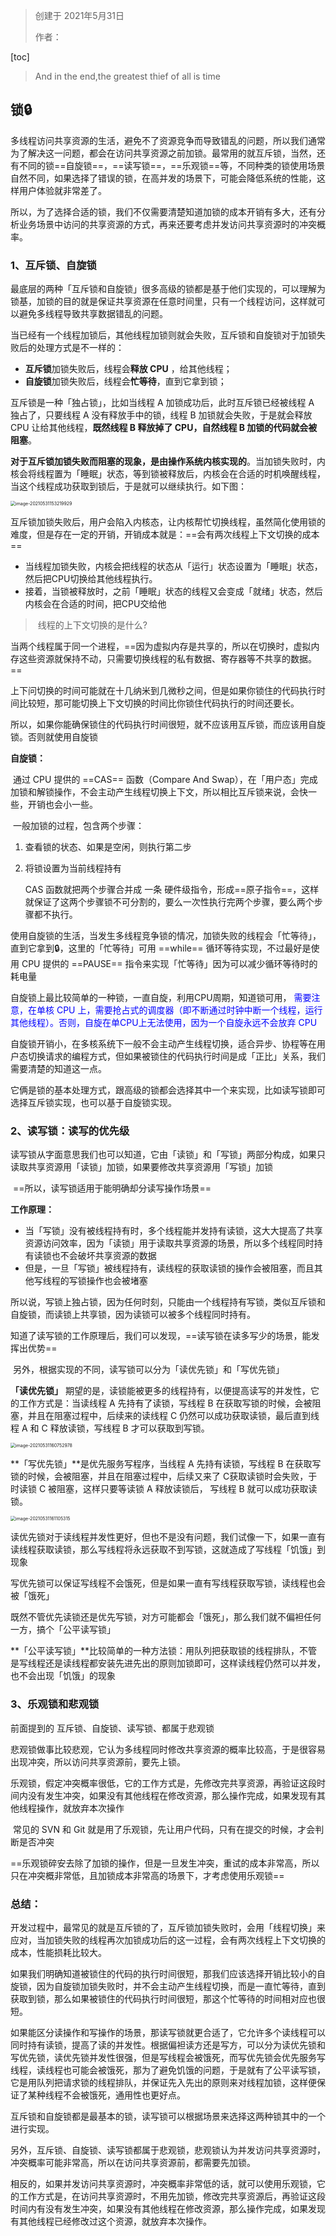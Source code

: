> 创建于 2021年5月31日
>
> 作者：

[toc]

> And in the end,the greatest thief of all is time

## 锁🔒

​		多线程访问共享资源的生活，避免不了资源竞争而导致错乱的问题，所以我们通常为了解决这一问题，都会在访问共享资源之前加锁。最常用的就互斥锁，当然，还有不同的锁==自旋锁==，==读写锁==，==乐观锁==等，不同种类的锁使用场景自然不同，如果选择了错误的锁，在高并发的场景下，可能会降低系统的性能，这样用户体验就非常差了。

​		所以，为了选择合适的锁，我们不仅需要清楚知道加锁的成本开销有多大，还有分析业务场景中访问的共享资源的方式，再来还要考虑并发访问共享资源时的冲突概率。

### 1、互斥锁、自旋锁

​		最底层的两种「互斥锁和自旋锁」很多高级的锁都是基于他们实现的，可以理解为锁基，加锁的目的就是保证共享资源在任意时间里，只有一个线程访问，这样就可以避免多线程导致共享数据错乱的问题。

​		当已经有一个线程加锁后，其他线程加锁则就会失败，互斥锁和自旋锁对于加锁失败后的处理方式是不一样的：

- **互斥锁**加锁失败后，线程会**释放 CPU** ，给其他线程；
- **自旋锁**加锁失败后，线程会**忙等待**，直到它拿到锁；

互斥锁是一种「独占锁」，比如当线程 A 加锁成功后，此时互斥锁已经被线程 A 独占了，只要线程 A 没有释放手中的锁，线程 B 加锁就会失败，于是就会释放 CPU 让给其他线程，**既然线程 B 释放掉了 CPU，自然线程 B 加锁的代码就会被阻塞**。

​		**对于互斥锁加锁失败而阻塞的现象，是由操作系统内核实现的**。当加锁失败时，内核会将线程置为「睡眠」状态，等到锁被释放后，内核会在合适的时机唤醒线程，当这个线程成功获取到锁后，于是就可以继续执行。如下图：

<img src="images/image-20210531153219929.png" alt="image-20210531153219929" style="zoom:50%;" />

​		互斥锁加锁失败后，用户会陷入内核态，让内核帮忙切换线程，虽然简化使用锁的难度，但是存在一定的开销，开销成本就是：==会有两次线程上下文切换的成本==

+ 当线程加锁失败，内核会把线程的状态从「运行」状态设置为「睡眠」状态，然后把CPU切换给其他线程执行。
+ 接着，当锁被释放时，之前「睡眠」状态的线程又会变成「就绪」状态，然后内核会在合适的时间，把CPU交给他



> ​		线程的上下文切换的是什么?

​		当两个线程属于同一个进程，==因为虚拟内存是共享的，所以在切换时，虚拟内存这些资源就保持不动，只需要切换线程的私有数据、寄存器等不共享的数据。==

​		上下问切换的时间可能就在十几纳米到几微秒之间，但是如果你锁住的代码执行时间比较短，那可能切换上下文切换的时间比你锁住代码执行的时间还要长。

​		所以，如果你能确保锁住的代码执行时间很短，就不应该用互斥锁，而应该用自旋锁。否则就使用自旋锁

**自旋锁：**

​		通过 CPU 提供的 ==CAS== 函数（Compare And Swap），在「用户态」完成加锁和解锁操作，不会主动产生线程切换上下文，所以相比互斥锁来说，会快一些，开销也会小一些。

​		一般加锁的过程，包含两个步骤：

1. 查看锁的状态、如果是空闲，则执行第二步

2. 将锁设置为当前线程持有

   CAS 函数就把两个步骤合并成 一条 硬件级指令，形成==原子指令==，这样就保证了这两个步骤锁不可分割的，要么一次性执行完两个步骤，要么两个步骤都不执行。



​		使用自旋锁的生活，当发生多线程竞争锁的情况，加锁失败的线程会「忙等待」，直到它拿到🔒，这里的「忙等待」可用 ==while== 循环等待实现，不过最好是使用 CPU 提供的 ==PAUSE== 指令来实现「忙等待」因为可以减少循环等待时的耗电量

​		自旋锁上最比较简单的一种锁，一直自旋，利用CPU周期，知道锁可用，<span style="color:blue"> 需要注意，在单核 CPU 上，需要抢占式的调度器（即不断通过时钟中断一个线程，运行其他线程）。否则，自旋在单CPU上无法使用，因为一个自旋永远不会放弃 CPU</span>

​		自旋锁开销小，在多核系统下一般不会主动产生线程切换，适合异步、协程等在用户态切换请求的编程方式，但如果被锁住的代码执行时间是成「正比」关系，我们需要清楚的知道这一点。

​		它俩是锁的基本处理方式，跟高级的锁都会选择其中一个来实现，比如读写锁即可选择互斥锁实现，也可以基于自旋锁实现。



### 2、读写锁：读写的优先级

​		读写锁从字面意思我们也可以知道，它由「读锁」和「写锁」两部分构成，如果只读取共享资源用「读锁」加锁，如果要修改共享资源用「写锁」加锁

​		==所以，读写锁适用于能明确却分读写操作场景==

**工作原理：**

+ 当「写锁」没有被线程持有时，多个线程能并发持有读锁，这大大提高了共享资源访问效率，因为「读锁」用于读取共享资源的场景，所以多个线程同时持有读锁也不会破坏共享资源的数据
+ 但是，一旦「写锁」被线程持有，读线程的获取读锁的操作会被阻塞，而且其他写线程的写锁操作也会被堵塞



​		所以说，写锁上独占锁，因为任何时刻，只能由一个线程持有写锁，类似互斥锁和自旋锁，而读锁上共享锁，因为读锁可以被多个线程同时持有。

​		知道了读写锁的工作原理后，我们可以发现，==读写锁在读多写少的场景，能发挥出优势==

​		另外，根据实现的不同，读写锁可以分为「读优先锁」和「写优先锁」

**「读优先锁」** 期望的是，读锁能被更多的线程持有，以便提高读写的并发性，它的工作方式是：当读线程 A 先持有了读锁，写线程 B 在获取写锁的时候，会被阻塞，并且在阻塞过程中，后续来的读线程 C 仍然可以成功获取读锁，最后直到线程 A 和 C 释放读锁，写线程 B 才可以获取到写锁。

<img src="images/image-20210531160752978.png" alt="image-20210531160752978" style="zoom:50%;" />

**「写优先锁」**是优先服务写程序，当线程 A 先持有读锁，写线程 B 在获取写锁的时候，会被阻塞，并且在阻塞过程中，后续又来了 C获取读锁时会失败，于时读锁 C 被阻塞，这样只要等读锁 A 释放读锁后， 写线程 B 就可以成功获取读锁。

<img src="images/image-20210531161105315.png" alt="image-20210531161105315" style="zoom:50%;" />

​		读优先锁对于读线程并发性更好，但也不是没有问题，我们试像一下，如果一直有读线程获取读锁，那么写线程将永远获取不到写锁，这就造成了写线程「饥饿」到现象

​		写优先锁可以保证写线程不会饿死，但是如果一直有写线程获取写锁，读线程也会被「饿死」

​		既然不管优先读锁还是优先写锁，对方可能都会「饿死」，那么我们就不偏袒任何一方，搞个「公平读写锁」

**「公平读写锁」**比较简单的一种方法锁：用队列把获取锁的线程排队，不管是写线程还是读线程都安装先进先出的原则加锁即可，这样读线程仍然可以并发，也不会出现「饥饿」的现象

### 3、乐观锁和悲观锁

前面提到的 互斥锁、自旋锁、读写锁、都属于悲观锁

悲观锁做事比较悲观，它认为多线程同时修改共享资源的概率比较高，于是很容易出现冲突，所以访问共享资源前，要先上锁。

乐观锁，假定冲突概率很低，它的工作方式是，先修改完共享资源，再验证这段时间内没有发生冲突，如果没有其他线程在修改资源，那么操作完成，如果发现有其他线程操作，就放弃本次操作

​		常见的 SVN 和 Git 就是用了乐观锁，先让用户代码，只有在提交的时候，才会判断是否冲突

==乐观锁碎安去除了加锁的操作，但是一旦发生冲突，重试的成本非常高，所以只在冲突概非常低，且加锁成本非常高的场景下，才考虑使用乐观锁==



### 总结：

开发过程中，最常见的就是互斥锁的了，互斥锁加锁失败时，会用「线程切换」来应对，当加锁失败的线程再次加锁成功后的这一过程，会有两次线程上下文切换的成本，性能损耗比较大。

如果我们明确知道被锁住的代码的执行时间很短，那我们应该选择开销比较小的自旋锁，因为自旋锁加锁失败时，并不会主动产生线程切换，而是一直忙等待，直到获取到锁，那么如果被锁住的代码执行时间很短，那这个忙等待的时间相对应也很短。

如果能区分读操作和写操作的场景，那读写锁就更合适了，它允许多个读线程可以同时持有读锁，提高了读的并发性。根据偏袒读方还是写方，可以分为读优先锁和写优先锁，读优先锁并发性很强，但是写线程会被饿死，而写优先锁会优先服务写线程，读线程也可能会被饿死，那为了避免饥饿的问题，于是就有了公平读写锁，它是用队列把请求锁的线程排队，并保证先入先出的原则来对线程加锁，这样便保证了某种线程不会被饿死，通用性也更好点。

互斥锁和自旋锁都是最基本的锁，读写锁可以根据场景来选择这两种锁其中的一个进行实现。

另外，互斥锁、自旋锁、读写锁都属于悲观锁，悲观锁认为并发访问共享资源时，冲突概率可能非常高，所以在访问共享资源前，都需要先加锁。

相反的，如果并发访问共享资源时，冲突概率非常低的话，就可以使用乐观锁，它的工作方式是，在访问共享资源时，不用先加锁，修改完共享资源后，再验证这段时间内有没有发生冲突，如果没有其他线程在修改资源，那么操作完成，如果发现有其他线程已经修改过这个资源，就放弃本次操作。